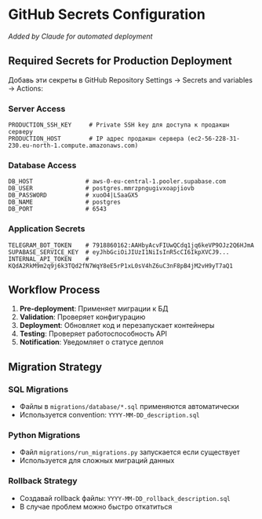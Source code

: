 # GitHub Secrets Configuration
*Added by Claude for automated deployment*

## Required Secrets for Production Deployment

Добавь эти секреты в GitHub Repository Settings → Secrets and variables → Actions:

### Server Access
```
PRODUCTION_SSH_KEY     # Private SSH key для доступа к продакшн серверу
PRODUCTION_HOST        # IP адрес продакшн сервера (ec2-56-228-31-230.eu-north-1.compute.amazonaws.com)
```

### Database Access
```
DB_HOST               # aws-0-eu-central-1.pooler.supabase.com
DB_USER               # postgres.mmrzpngugivxoapjiovb
DB_PASSWORD           # xuoO4|LSaaGX5
DB_NAME               # postgres
DB_PORT               # 6543
```

### Application Secrets
```
TELEGRAM_BOT_TOKEN    # 7918860162:AAHbyAcvFIUwQCdq1jq6keVP9OJz2Q6HJmA
SUPABASE_SERVICE_KEY  # eyJhbGciOiJIUzI1NiIsInR5cCI6IkpXVCJ9...
INTERNAL_API_TOKEN    # KQdA2RkM9m2q9j6k3TQd2fN7WqY8eE5rP1xL0sV4hZ6uC3nF8pB4jM2vH9yT7aQ1
```

## Workflow Process

1. **Pre-deployment**: Применяет миграции к БД
2. **Validation**: Проверяет конфигурацию
3. **Deployment**: Обновляет код и перезапускает контейнеры
4. **Testing**: Проверяет работоспособность API
5. **Notification**: Уведомляет о статусе деплоя

## Migration Strategy

### SQL Migrations
- Файлы в `migrations/database/*.sql` применяются автоматически
- Используется convention: `YYYY-MM-DD_description.sql`

### Python Migrations
- Файл `migrations/run_migrations.py` запускается если существует
- Используется для сложных миграций данных

### Rollback Strategy
- Создавай rollback файлы: `YYYY-MM-DD_rollback_description.sql`
- В случае проблем можно быстро откатиться